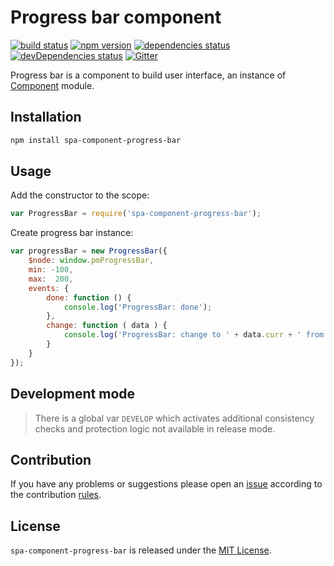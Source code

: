 Progress bar component
======================

[![build status](https://img.shields.io/travis/spasdk/component-progress-bar.svg?style=flat-square)](https://travis-ci.org/spasdk/component-progress-bar)
[![npm version](https://img.shields.io/npm/v/spa-component-progress-bar.svg?style=flat-square)](https://www.npmjs.com/package/spa-component-progress-bar)
[![dependencies status](https://img.shields.io/david/spasdk/component-progress-bar.svg?style=flat-square)](https://david-dm.org/spasdk/component-progress-bar)
[![devDependencies status](https://img.shields.io/david/dev/spasdk/component-progress-bar.svg?style=flat-square)](https://david-dm.org/spasdk/component-progress-bar?type=dev)
[![Gitter](https://img.shields.io/badge/gitter-join%20chat-blue.svg?style=flat-square)](https://gitter.im/DarkPark/spasdk)


Progress bar is a component to build user interface, an instance of [Component](https://github.com/spasdk/component) module.


## Installation ##

```bash
npm install spa-component-progress-bar
```


## Usage ##

Add the constructor to the scope:

```js
var ProgressBar = require('spa-component-progress-bar');
```

Create progress bar instance:

```js
var progressBar = new ProgressBar({
    $node: window.pmProgressBar,
    min: -100,
    max:  200,
    events: {
        done: function () {
            console.log('ProgressBar: done');
        },
        change: function ( data ) {
            console.log('ProgressBar: change to ' + data.curr + ' from ' + data.prev);
        }
    }
});
```


## Development mode ##

> There is a global var `DEVELOP` which activates additional consistency checks and protection logic not available in release mode.


## Contribution ##

If you have any problems or suggestions please open an [issue](https://github.com/spasdk/component-progress-bar/issues)
according to the contribution [rules](.github/contributing.md).


## License ##

`spa-component-progress-bar` is released under the [MIT License](license.md).
